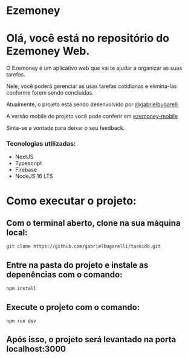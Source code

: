 # Ezemoney

# Olá, você está no repositório do Ezemoney Web.

O Ezemoney é um aplicativo web que vai te ajudar a organizar as suas tarefas.

Nele, você poderá gerenciar as usas tarefas cotidianas e elimina-las conforme forem sendo concluídas.

Atualmente, o projeto está sendo desenvolvido por [@gabrielbugarelli](https://github.com/gabrielbugarelli)

A versão mobile do projeto você pode conferir em [ezemoney-mobile](https://github.com/gabrielbugarelli/ezemoney-mobile)

Sinta-se a vontade para deixar o seu feedback.


### Tecnologias utilizadas: 
- NextJS
- Typescript
- Firebase
- NodeJS 16 LTS

# Como executar o projeto:
## Com o terminal aberto, clone na sua máquina local:
```
git clone https://github.com/gabrielbugarelli/taskido.git
```

## Entre na pasta do projeto e instale as depenências com o comando:
```
npm install
```

## Execute o projeto com o comando:
```
npm run dev
```

## Após isso, o projeto será levantado na porta localhost:3000
